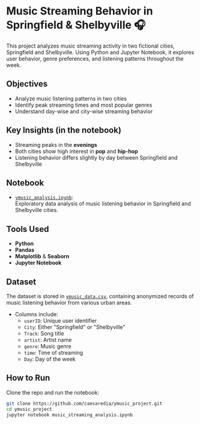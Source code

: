 # Music Streaming Behavior in Springfield & Shelbyville 🎧 
This project analyzes music streaming activity in two fictional cities, Springfield and Shelbyville. Using Python and Jupyter Notebook, it explores user behavior, genre preferences, and listening patterns throughout the week.

## Objectives
- Analyze music listening patterns in two cities
- Identify peak streaming times and most popular genres
- Understand day-wise and city-wise streaming behavior

## Key Insights (in the notebook)
- Streaming peaks in the **evenings**
- Both cities show high interest in **pop** and **hip-hop**
- Listening behavior differs slightly by day between Springfield and Shelbyville

## Notebook
- [`ymusic_analysis.ipynb`](./ymusic_analysis.ipynb.ipynb):  
  Exploratory data analysis of music listening behavior in Springfield and Shelbyville cities.

## Tools Used
- **Python**
- **Pandas**
- **Matplotlib** & **Seaborn**
- **Jupyter Notebook**

## Dataset
The dataset is stored in [`ymusic_data.csv`](./ymusic_data.csv), containing anonymized records of music listening behavior from various urban areas.
- Columns include:
  - `userID`: Unique user identifier
  - `City`: Either "Springfield" or "Shelbyville"
  - `Track`: Song title
  - `artist`: Artist name
  - `genre`: Music genre
  - `time`: Time of streaming
  - `Day`: Day of the week

## How to Run
Clone the repo and run the notebook:

```bash
git clone https://github.com/caesaredia/ymusic_project.git
cd ymusic_project
jupyter notebook music_streaming_analysis.ipynb
